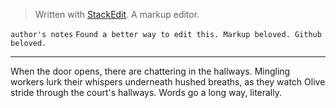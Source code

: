 


> Written with [StackEdit](https://stackedit.io/). A markup editor.

`author's notes` 
 `Found a better way to edit this. Markup beloved. Github beloved.`  
*** 
When the door opens, there are chattering in the hallways. 
Mingling workers lurk their whispers underneath hushed breaths, as they watch Olive stride through the court's hallways. Words go a long way, literally. 
<!--stackedit_data:
eyJoaXN0b3J5IjpbLTEwODgyNzkxODcsMTYwMzExMjQ3NiwtMT
Y1OTQ4NTc1NSwtMTQ3Mzg2Nzk0LDIxMjg3OTc0NDRdfQ==
-->